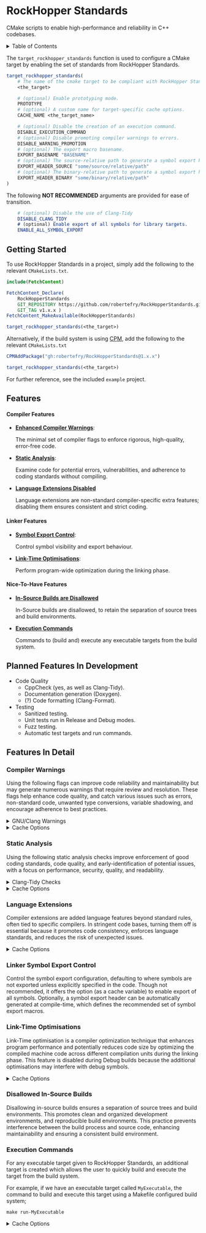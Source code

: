 
# RockHopper Standards

CMake scripts to enable high-performance and reliability in C++ codebases.

<details>
<summary>Table of Contents</summary>

- [Getting Started](#getting-started)
- [Compiler Features](#compiler-features)
    - [Compiler Warnings](#compiler-warnings)
    - [Static Analysis](#static-analysis)
    - [Language Extensions Disabled](#language-extensions)
- [Linker Features](#linker-features)
    - [Symbol Export Control](#symbol-export-control)
    - [Link-Time Optimisations](#link-time-optimisations)
- [In Development](#features-in-development)

</details>

The `target_rockhopper_standards` function is used to configure a CMake target by enabling the set of standards from RockHopper Standards.

```cmake
target_rockhopper_standards(
    # The name of the cmake target to be compliant with RockHopper Standards.
    <the_target>

    # (optional) Enable prototyping mode.
    PROTOTYPE
    # (optional) A custom name for target-specific cache options.
    CACHE_NAME <the_target_name>

    # (optional) Disable the creation of an execution command.
    DISABLE_EXECUTION_COMMAND
    # (optional) Disable promoting compiler warnings to errors.
    DISABLE_WARNING_PROMOTION
    # (optional) The export macro basename.
    EXPORT_BASENAME "BASENAME"
    # (optional) The source-relative path to generate a symbol export header file.
    EXPORT_HEADER_SOURCE "some/source/relative/path"
    # (optional) The binary-relative path to generate a symbol export header file.
    EXPORT_HEADER_BINARY "some/binary/relative/path"
)
```

The following **NOT RECOMMENDED** arguments are provided for ease of transition.
```cmake
    # (optional) Disable the use of Clang-Tidy
    DISABLE_CLANG_TIDY
    # (optional) Enable export of all symbols for library targets.
    ENABLE_ALL_SYMBOL_EXPORT
```

## Getting Started

To use RockHopper Standards in a project, simply add the following to the relevant `CMakeLists.txt`.

```cmake
include(FetchContent)

FetchContent_Declare(
    RockHopperStandards
    GIT_REPOSITORY https://github.com/robertefry/RockHopperStandards.git
    GIT_TAG v1.x.x )
FetchContent_MakeAvailable(RockHopperStandards)

target_rockhopper_standards(<the_target>)
```

Alternatively, if the build system is using [CPM](https://github.com/cpm-cmake/CPM.cmake), add the following to the relevant `CMakeLists.txt`
```cmake
CPMAddPackage("gh:robertefry/RockHopperStandards@1.x.x")

target_rockhopper_standards(<the_target>)
```

For further reference, see the included `example` project.

## Features

#### Compiler Features

- **[Enhanced Compiler Warnings](#compiler-warnings)**:

    The minimal set of compiler flags to enforce rigorous, high-quality, error-free code.

- **[Static Analysis](#static-analysis)**:

    Examine code for potential errors, vulnerabilities, and adherence to coding standards without compiling.

- **[Language Extensions Disabled](#language-extensions)**

    Language extensions are non-standard compiler-specific extra features; disabling them ensures consistent and strict coding.

#### Linker Features

- **[Symbol Export Control](#linker-symbol-export-control)**:

    Control symbol visibility and export behaviour.

- **[Link-Time Optimisations](#link-time-optimisations)**:

    Perform program-wide optimization during the linking phase.

#### Nice-To-Have Features

- **[In-Source Builds are Disallowed](#disallowed-in-source-builds)**

    In-Source builds are disallowed, to retain the separation of source trees and build environments.

- **[Execution Commands](#execution-commands)**

    Commands to (build and) execute any executable targets from the build system.

## Planned Features In Development

- Code Quality
    - CppCheck (yes, as well as Clang-Tidy).
    - Documentation generation (Doxygen).
    - (?) Code formatting (Clang-Format).
- Testing
    - Sanitized testing.
    - Unit tests run in Release and Debug modes.
    - Fuzz testing.
    - Automatic test targets and run commands.

## Features In Detail

### Compiler Warnings

Using the following flags can improve code reliability and maintainability but may generate numerous warnings that require review and resolution. These flags help enhance code quality, and catch various issues such as errors, non-standard code, unwanted type conversions, variable shadowing, and encourage adherence to best practices.

<details>
<summary>GNU/Clang Warnings</summary>

- `-Werror` treats all warnings as errors.

- `-Wall` and `-Wextra` enable a wide range of warning messages.

- `-Wpedantic` enforces strict adherence to the language standard.

- `-Wconversion` warns about implicit type conversions, which may lead to unexpected behaviour.

- `-Wshadow` warns about variable shadowing, where a local variable hides another variable in an outer scope.

- `-Weffc++` enforces some guidelines from the “Effective C++” book by Scott Meyers.

</details>

<details>
<summary>Cache Options</summary>

- To enable/disable Rockhopper Standards' compiler warnings per-target;
  ```
  ${TARGET_CACHE_NAME}_ENABLE_ROCKHOPPER_STANDARD_WARNINGS
  ```
  Setting this option to `OFF` is not recommended, and will warn the developer during the configuration process.

- To enable/disable RockHopper Standards' promotion of compiler warnings to errors;
  ```
  ${TARGET_CACHE_NAME}_ENABLE_ROCKHOPPER_STANDARD_WARNING_PROMOTION
  ```

</details>

### Static Analysis

Using the following static analysis checks improve enforcement of good coding standards, code quality, and early-identification of potential issues, with a focus on performance, security, quality, and readability.

<details>
<summary>Clang-Tidy Checks</summary>

#### Improvements to performance.

```
  concurrency-*,
  performance-*,
  portability-*,

```

#### Improvements to security and safety.

```
  bugprone-*,
  cert-*,
```

#### Improvements to quality.

```
  cppcoreguidelines-*,
  hicpp-*,
  modernize-*,
  misc-*,
```

#### Improvements to readability.

```
  readability-*,
  clang-analyzer-*,
  llvm-namespace-comment,
```

</details>

<details>
<summary>Cache Options</summary>

- To enable/disable clang-tidy analysis.
    ```
    ${__cache_name}_ENABLE_CLANG_TIDY
    ```

</details>

### Language Extensions

Compiler extensions are added language features beyond standard rules, often tied to specific compilers. In stringent code bases, turning them off is essential because it promotes code consistency, enforces language standards, and reduces the risk of unexpected issues.

<details>
<summary>Cache Options</summary>

- To enable/disable language extensions.
  ```
  ${TARGET_CACHE_NAME}_ENABLE_${LANG}_EXTENSIONS
  ```

</details>

### Linker Symbol Export Control

Control the symbol export configuration, defaulting to where symbols are not exported unless explicitly specified in the code. Though not recommended, it offers the option (as a cache variable) to enable export of all symbols. Optionally, a symbol export header can be automatically generated at compile-time, which defines the recommended set of symbol export macros.

### Link-Time Optimisations

Link-Time optimisation is a compiler optimization technique that enhances program performance and potentially reduces code size by optimizing the compiled machine code across different compilation units during the linking phase. This feature is disabled during Debug builds because the additional optimisations may interfere with debug symbols.

<details>
<summary>Cache Options</summary>

- To enable/disable link-time optimisations.
    ```
    ${__cache_name}_ENABLE_ROCKHOPPER_STANDARDS_LTO
    ```

</details>

### Disallowed In-Source Builds

Disallowing in-source builds ensures a separation of source trees and build environments. This promotes clean and organized development environments, and reproducible build environments. This practice prevents interference between the build process and source code, enhancing maintainability and ensuring a consistent build environment.

### Execution Commands

For any executable target given to RockHopper Standards, an additional target is created which allows the user to quickly build and execute the target from the build system.

For example, if we have an executable target called `MyExecutable`, the command to build and execute this target using a Makefile configured build system;
```
make run-MyExecutable
```

<details>
<summary>Cache Options</summary>

- To enable/disable creation of the execution target.
    ```
    ${__cache_name}_DISABLE_EXECUTION_COMMAND
    ```

</details>
